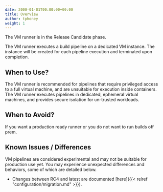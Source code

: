 ```yaml
---
date: 2000-01-01T00:00:00+00:00
title: Overview
author: tphoney
weight: 1
---
```


<div class="alert">
The VM runner is in the Release Candidate phase.
</div>

The VM runner executes a build pipeline on a dedicated VM instance. The instance will be created for each pipeline execution and terminated upon completion.

## When to Use?

The VM runner is recommended for pipelines that require privileged access to a full virtual machine, and are unsuitable for execution inside containers. The VM runner executes pipelines in dedicated, ephemeral virtual machines, and provides secure isolation for un-trusted workloads.

## When to Avoid?

If you want a production ready runner or you do not want to run builds off prem.

## Known Issues / Differences

VM pipelines are considered experimental and may not be suitable for production use yet. You may experience unexpected differences and behaviors, some of which are detailed below.

* Changes between RC4 and latest are documented [here]({{< relref "configuration/migration.md" >}}).
